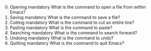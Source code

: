 0. Opening mandatory
What is the command to open a file from within Emacs?
1. Saving mandatory
What is the command to save a file?
2. Cutting mandatory
What is the command to cut an entire line?
3. Pasting mandatory
What is the command to paste?
4. Searching mandatory
What is the command to search forward?
5. Undoing mandatory
What is the command to undo?
6. Quitting mandatory
What is the command to quit Emacs?

